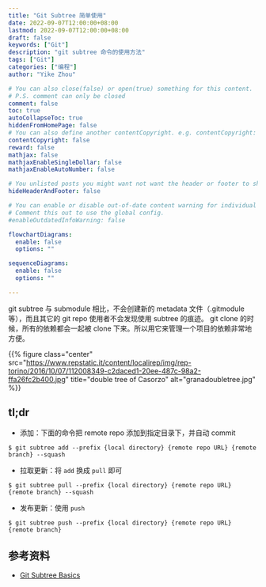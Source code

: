 ```yaml
---
title: "Git Subtree 简单使用"
date: 2022-09-07T12:00:00+08:00
lastmod: 2022-09-07T12:00:00+08:00
draft: false
keywords: ["Git"]
description: "git subtree 命令的使用方法"
tags: ["Git"]
categories: ["编程"]
author: "Yike Zhou"

# You can also close(false) or open(true) something for this content.
# P.S. comment can only be closed
comment: false
toc: true
autoCollapseToc: true
hiddenFromHomePage: false
# You can also define another contentCopyright. e.g. contentCopyright: "This is another copyright."
contentCopyright: false
reward: false
mathjax: false
mathjaxEnableSingleDollar: false
mathjaxEnableAutoNumber: false

# You unlisted posts you might want not want the header or footer to show
hideHeaderAndFooter: false

# You can enable or disable out-of-date content warning for individual post.
# Comment this out to use the global config.
#enableOutdatedInfoWarning: false

flowchartDiagrams:
  enable: false
  options: ""

sequenceDiagrams:
  enable: false
  options: ""

---
```


<!--more-->
git subtree 与 submodule 相比，不会创建新的 metadata 文件（.gitmodule 等），而且其它的 git repo 使用者不会发现使用 subtree 的痕迹。
git clone 的时候，所有的依赖都会一起被 clone 下来。所以用它来管理一个项目的依赖非常地方便。

{{% figure class="center" src="https://www.repstatic.it/content/localirep/img/rep-torino/2016/10/07/112008349-c2daced1-20ee-487c-98a2-ffa26fc2b400.jpg" title="double tree of Casorzo" alt="granadoubletree.jpg" %}}

## tl;dr

- 添加：下面的命令把 remote repo 添加到指定目录下，并自动 commit
```shell
$ git subtree add --prefix {local directory} {remote repo URL} {remote branch} --squash
```

- 拉取更新：将 `add` 换成 `pull` 即可
```shell
$ git subtree pull --prefix {local directory} {remote repo URL} {remote branch} --squash
```

- 发布更新：使用 `push`
```shell
$ git subtree push --prefix {local directory} {remote repo URL} {remote branch}
```

## 参考资料

- [Git Subtree Basics](https://gist.github.com/SKempin/b7857a6ff6bddb05717cc17a44091202)